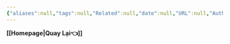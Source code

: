 ```yaml
---
{"aliases":null,"tags":null,"Related":null,"date":null,"URL":null,"Author":null,"dg-publish":true,"image":null,"permalink":"/Template/TEMPLATE 01/","dgPassFrontmatter":true,"noteIcon":"2","created":"2023-12-25T15:04:52.003+07:00","updated":"2024-01-17T11:39:37.322+07:00"}
---
```


**[[Homepage\|Quay Lại👈]]**

